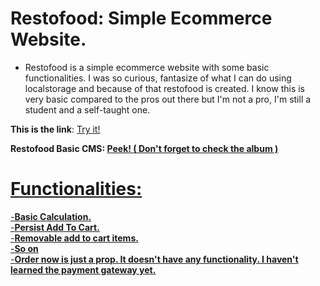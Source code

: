 # Restofood: Simple Ecommerce Website.

- Restofood is a simple ecommerce website with some basic functionalities. I was so curious, fantasize of what I can do using localstorage and because of that restofood is created. I know this is very basic compared to the pros out there but I'm not a pro, I'm still a student and a self-taught one.

<b>This is the link</b>: <a href="https://jinshin19.github.io/Restofood">Try it!</a>

<b> Restofood Basic CMS: <a href="https://www.facebook.com/100085509979688/videos/565808718605675/"> Peek! ( Don't forget to check the album )</b>

# Functionalities:
 -<b>Basic Calculation.</b><br>
 -<b>Persist Add To Cart.</b><br>
 -<b>Removable add to cart items.</b><br>
 -<b>So on</b><br>
 -<b>Order now is just a prop. It doesn't have any functionality. I haven't learned the payment gateway yet.</b><br>